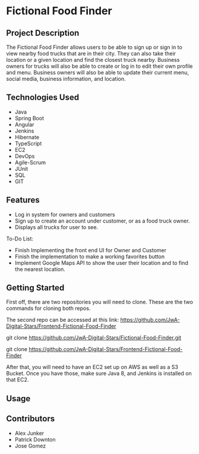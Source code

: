 # Fictional Food Finder

## Project Description

The Fictional Food Finder allows users to be able to sign up or sign in to view nearby food trucks that are in their city. They can also take their location or a given location and find the closest truck nearby. Business owners for trucks will also be able to create or log in to edit their own profile and menu. Business owners will also be able to update their current menu, social media, business information, and location.

## Technologies Used

* Java
* Spring Boot
* Angular
* Jenkins
* Hibernate
* TypeScript
* EC2
* DevOps
* Agile-Scrum
* JUnit
* SQL
* GIT

## Features

* Log in system for owners and customers
* Sign up to create an account under customer, or as a food truck owner.
* Displays all trucks for user to see.

To-Do List:

* Finish Implementing the front end UI for Owner and Customer
* Finish the implementation to make a working favorites button
* Implement Google Maps API to show the user their location and to find the nearest location.


## Getting Started

First off, there are two repositories you will need to clone.  These are the two commands for cloning both repos.

The second repo can be accessed at this link: https://github.com/JwA-Digital-Stars/Frontend-Fictional-Food-Finder



git clone https://github.com/JwA-Digital-Stars/Fictional-Food-Finder.git

git clone https://github.com/JwA-Digital-Stars/Frontend-Fictional-Food-Finder

After that, you will need to have an EC2 set up on AWS as well as a S3 Bucket. Once you have those, make sure Java 8, and Jenkins is installed on that EC2.


## Usage



## Contributors
* Alex Junker
* Patrick Downton
* Jose Gomez
